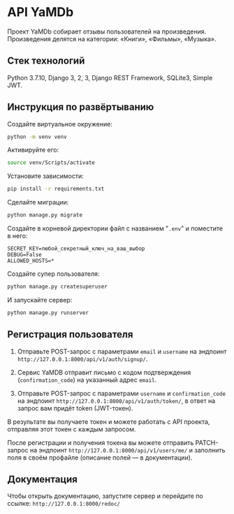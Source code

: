 # API YaMDb
Проект YaMDb собирает отзывы пользователей на произведения. Произведения делятся на категории: «Книги», «Фильмы», «Музыка».

## Стек технологий
Python 3.7.10, Django 3, 2, 3, Django REST Framework, SQLite3, Simple JWT.

## Инструкция по развёртыванию
Создайте виртуальное окружение:
```bash
python -m venv venv
```
Активируйте его:
```bash
source venv/Scripts/activate
```
Установите зависимости:
```bash
pip install -r requirements.txt
```
Сделайте миграции:
```bash
python manage.py migrate
```
Создайте в корневой директории файл с названием "```.env```" и поместите в него:
```
SECRET_KEY=любой_секретный_ключ_на_ваш_выбор
DEBUG=False
ALLOWED_HOSTS=*
```
Создайте супер пользователя:
```bash
python manage.py createsuperuser
```
И запускайте сервер:
```bash
python manage.py runserver
```

## Регистрация пользователя
1. Отправьте POST-запрос с параметрами ```email``` и ```username``` на эндпоинт
```http://127.0.0.1:8000/api/v1/auth/signup/```.

2. Сервис YaMDB отправит письмо с кодом подтверждения (```confirmation_code```) 
на указанный адрес ```email```.

3. Отправьте POST-запрос с параметрами ```username``` и ```confirmation_code``` 
на эндпоинт ```http://127.0.0.1:8000/api/v1/auth/token/```, в ответ на запрос 
вам придёт token (JWT-токен).

В результате вы получаете токен и можете работать с API проекта, отправляя этот 
токен с каждым запросом.

После регистрации и получения токена вы можете отправить PATCH-запрос на эндпоинт
```http://127.0.0.1:8000/api/v1/users/me/``` и заполнить поля в своём профайле 
(описание полей — в документации).

## Документация
Чтобы открыть документацию, запустите сервер и перейдите по ссылке:
```http://127.0.0.1:8000/redoc/```
